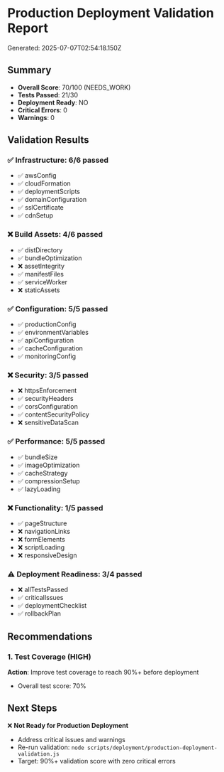 # Production Deployment Validation Report

Generated: 2025-07-07T02:54:18.150Z

## Summary
- **Overall Score**: 70/100 (NEEDS_WORK)
- **Tests Passed**: 21/30
- **Deployment Ready**: NO
- **Critical Errors**: 0
- **Warnings**: 0

## Validation Results

### ✅ Infrastructure: 6/6 passed
- ✅ awsConfig
- ✅ cloudFormation
- ✅ deploymentScripts
- ✅ domainConfiguration
- ✅ sslCertificate
- ✅ cdnSetup

### ❌ Build Assets: 4/6 passed
- ✅ distDirectory
- ✅ bundleOptimization
- ❌ assetIntegrity
- ✅ manifestFiles
- ✅ serviceWorker
- ❌ staticAssets

### ✅ Configuration: 5/5 passed
- ✅ productionConfig
- ✅ environmentVariables
- ✅ apiConfiguration
- ✅ cacheConfiguration
- ✅ monitoringConfig

### ❌ Security: 3/5 passed
- ❌ httpsEnforcement
- ✅ securityHeaders
- ✅ corsConfiguration
- ✅ contentSecurityPolicy
- ❌ sensitiveDataScan

### ✅ Performance: 5/5 passed
- ✅ bundleSize
- ✅ imageOptimization
- ✅ cacheStrategy
- ✅ compressionSetup
- ✅ lazyLoading

### ❌ Functionality: 1/5 passed
- ✅ pageStructure
- ❌ navigationLinks
- ❌ formElements
- ❌ scriptLoading
- ❌ responsiveDesign

### ⚠️ Deployment Readiness: 3/4 passed
- ❌ allTestsPassed
- ✅ criticalIssues
- ✅ deploymentChecklist
- ✅ rollbackPlan

## Recommendations
### 1. Test Coverage (HIGH)
**Action**: Improve test coverage to reach 90%+ before deployment
- Overall test score: 70%

## Next Steps
❌ **Not Ready for Production Deployment**
- Address critical issues and warnings
- Re-run validation: `node scripts/deployment/production-deployment-validation.js`
- Target: 90%+ validation score with zero critical errors
